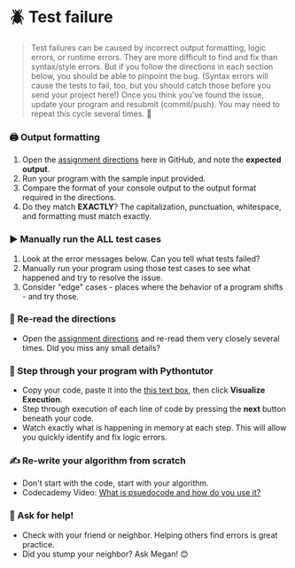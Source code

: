 # :beetle: Test failure
> Test failures can be caused by incorrect output formatting, logic errors, or runtime errors. They are more difficult to find and fix than syntax/style errors. But if you follow the directions in each section below, you should be able to pinpoint the bug. (Syntax errors will cause the tests to fail, too, but you should catch those before you send your project here!) Once you think you've found the issue, update your program and resubmit (commit/push). You may need to repeat this cycle several times. :repeat: 
> 


### :printer: Output formatting
1. Open the [assignment directions](/README.md) here in GitHub, and note the **expected output**.
2. Run your program with the sample input provided.
3. Compare the format of your console output to the output format required in the directions. 
4. Do they match **EXACTLY**? The capitalization, punctuation, whitespace, and formatting must match exactly.
### :arrow_forward: Manually run the ALL test cases
1. Look at the error messages below. Can you tell what tests failed?
2. Manually run your program using those test cases to see what happened and try to resolve the issue.
3. Consider "edge" cases - places where the behavior of a program shifts - and try those.
### :mag_right: Re-read the directions
- Open the [assignment directions](../blob/main/README.md) and re-read them very closely several times. Did you miss any small details?
### :footprints: Step through your program with Pythontutor
- Copy your code, paste it into the [this text box](http://www.pythontutor.com/visualize.html#mode=edit), then click **Visualize Execution**.
- Step through execution of each line of code by pressing the **next** button beneath your code.
- Watch exactly what is happening in memory at each step. This will allow you quickly identify and fix logic errors.
### :writing_hand: Re-write your algorithm from scratch
- Don't start with the code, start with your algorithm.
- Codecademy Video: [What is psuedocode and how do you use it?](https://youtu.be/PwGA4Lm8zuE)
### 👋 Ask for help!
- Check with your friend or neighbor. Helping others find errors is great practice.
- Did you stump your neighbor? Ask Megan! 😊

<br>
